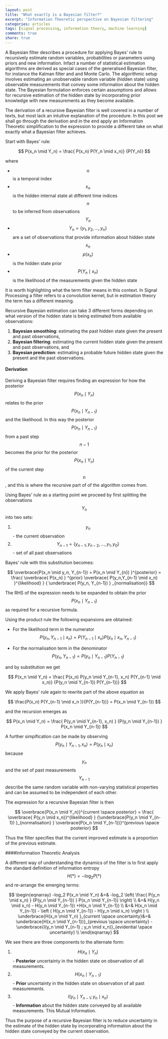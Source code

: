 ```yaml
---
layout: post
title: "What exactly is a Bayesian filter?"
excerpt: "Information Theoretic perspective on Bayesian filtering"
categories: articles
tags: [signal processing, information theory, machine learning]
comments: true
share: true
---
```


A Bayesian filter describes a procedure for applying Bayes' rule to recursively estimate random variables, probabilities or parameters using priors and new information.  Infact a number of statistical estimation algorithms are derived as special cases of the generalised Bayesian filter, for instance the Kalman filter and and Monte Carlo.  The algorithmic setup involves estimating an unobservable random variable (hidden state) using observable measurements that convey some information about the hidden state.  The Bayesian formulation enforces certain assumptions and allows for recursive estimation of the hidden state by incorporating prior knowledge with new measurements as they become available.

The derivation of a recursive Bayesian filter is well covered in a number of texts, but most lack an intuitive explanation of the procedure.  In this post we shall go through the derivation and in the end apply an Information Theoretic simplification to the expression to provide a different take on what exactly what a Bayesian filter achieves.


Start with Bayes' rule:

$$
P(x_n \mid Y_n) = \frac{ P(x_n) P(Y_n \mid x_n)} {P(Y_n)}
$$

where

*  $$n$$ is a temporal index
* $$x_n$$ is the hidden internal state at different time indices $$n$$ to be inferred from observations $$Y_n$$
* $$Y_n = \{ y_1, y_2, ..., y_n \} $$ are a set of observations that provide information about hidden state $$x_n$$
* $$p(x_n)$$ is the hidden state prior
* $$P(Y_n \mid x_n)$$ is the likelihood of the measurements given the hidden state

It is worth highlighting what the term filter means in this context.  In Signal Processing a filter refers to a convolution kernel, but in estimation theory the term has a different meaning.

Recursive Bayesian estimation can take 3 different forms depending on what version of the hidden state is being estimated from available observations:

1.  **Bayesian smoothing**: estimating the past hidden state given the present and past observations, 
2. **Bayesian filtering**: estimating the current hidden state given the present and past observations, and
3.  **Bayesian prediction**: estimating a probable future hidden state given the present and the past observations. 

#### Derivation

Deriving a Bayesian filter requires finding an expression for how the posterior $$P(x_n \mid Y_n)$$ relates to the prior $$P(x_n \mid Y_{n-1})$$ and the likelihood.  In this way the posterior  $$P(x_n \mid Y_{n-1})$$ from a past step $$n-1$$  becomes the prior for the posterior  $$P(x_n \mid Y_{n})$$ of the current step $$n$$, and this is where the recursive part of of the algorithm comes from.

Using Bayes' rule as a starting point we proceed by first splitting the observations $$Y_n$$ into two sets:

1.  $$y_n$$ - the current observation
2.  $$Y_{n-1} = \{ y_{n-1}, y_{n-2},...,y_1,y_0 \}$$ - set of all past observations

Bayes' rule with this substitution becomes:

$$
\overbrace{P(x_n \mid y_n, Y_{n-1}) = P(x_n \mid Y_{n}) }^{posterior} =  \frac{ \overbrace{ P(x_n) } ^{prior} \overbrace{ P(y_n,Y_{n-1}  \mid x_n) }^{likelihood} } { \underbrace{ P(y_n, Y_{n-1}) } _{normalisation}}
$$

The RHS of the expression needs to be expanded to obtain the prior $$P(x_n \mid Y_{n-1})$$ as required for a recursive formula.

Using the product rule the following expansions are obtained:

*   For the likelihood term in the numerator 
$$ 
P(y_n, Y_{n-1} \mid x_n) = P(Y_{n-1} \mid x_n) P(y_n \mid x_n, Y_{n-1})  
$$

*   For the normalisation term in the denominator
$$
P(y_n, Y_{n-1}) = P(y_n \mid Y_{n-1}) P(Y_{n-1})
$$

and by substitution we get

$$
P(x_n \mid Y_n) = \frac{ P(x_n) P(y_n \mid Y_{n-1}, x_n) P(Y_{n-1} \mid x_n)} {P(y_n \mid Y_{n-1}) P(Y_{n-1})}
$$

We apply Bayes' rule again to rewrite part of the above equation as

$$
\frac{P(x_n) P(Y_{n-1} \mid x_n )}{P(Y_{n-1})} = P(x_n \mid Y_{n-1})
$$

and the recursion emerges as

$$
P(x_n \mid Y_n) = \frac{ P(y_n \mid Y_{n-1}, x_n) } {P(y_n \mid Y_{n-1}) } P(x_n \mid Y_{n-1})
$$

A further simplfication can be made by observing $$P(y_n \mid Y_{n-1}, x_n) = P(y_n \mid x_n)$$ because $$y_n$$ and the set of past measurements $$Y_{n-1}$$ describe the same random variable with non-varying statistical properties and can be assumed to be independent of each other.

The expression for a recursive Bayesian filter is then

$$
\overbrace{P(x_n \mid Y_n)}^{current \space posterior} = \frac{ \overbrace{ P(y_n \mid  x_n)}^{likelihood} } {\underbrace{P(y_n \mid Y_{n-1}) }_{normalisation}  } \overbrace{P(x_n \mid Y_{n-1})}^{previous \space posterior}
$$

Thus the filter specifies that the current improved estimate is a proportion of the previous estimate.

####Information Theoretic Analysis

A different way of understanding the dynamics of the filter is to first apply the standard definition of information entropy $$H(*) = -\log_2 P(*)$$ and re-arrange the emerging terms:

$$
\begin{eqnarray}
-log_2 P(x_n \mid Y_n) &=&  -log_2 \left( \frac{ P(y_n \mid  x_n) } {P(y_n \mid Y_{n-1}) } P(x_n \mid Y_{n-1}) \right) \\
&=&  H(y_n \mid  x_n) - H(y_n \mid Y_{n-1}) +H(x_n \mid Y_{n-1}) \\
&=& H(x_n \mid Y_{n-1}) - \left (  H(y_n \mid Y_{n-1}) - H(y_n \mid  x_n)  \right ) \\
\underbrace{H(x_n \mid Y_n) }_{current \space uncertainty}&=& \underbrace{H(x_n \mid Y_{n-1})}_{previous \space uncertainty} -  \underbrace{I(y_n \mid Y_{n-1} ; y_n \mid  x_n)}_{evidential \space uncertainty}  \\
\end{eqnarray}
$$

We see there are three components to the alternate form:

1.   $$H(x_n \mid Y_n)$$ - **Posterior** uncertainty in the hidden state on observation of all measurements.
2.   $$H(x_n \mid Y_{n-1})$$ - **Prior** uncertainty in the hidden state on observation of all past measurements.
3.   $$I(y_n \mid Y_{n-1} ; y_n \mid  x_n)$$ - **Information** about the hidden state conveyed by all available measurements.  This Mutual Information.

Thus the purpose of a recursive Bayesian filter is to reduce uncertainty in the estimate of the hidden state by incorporating information about the hidden state conveyed by the current observation.



